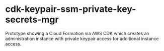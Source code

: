 # cdk-keypair-ssm-private-key-secrets-mgr
Prototype showing a Cloud Formation via AWS CDK which creates an administration instance with private keypair access for additional instance access.
